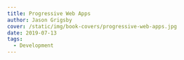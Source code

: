 ```yaml
---
title: Progressive Web Apps
author: Jason Grigsby
cover: /static/img/book-covers/progressive-web-apps.jpg
date: 2019-07-13
tags:
  - Development
---
```

